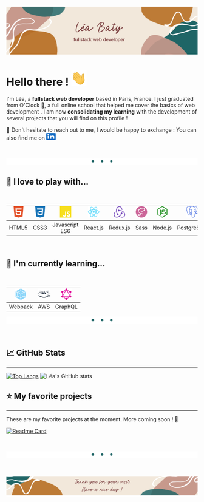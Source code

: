 <link rel="stylesheet" type="text/css" media="all" href="./styles.css" />

![profile banner](./images/readme_banner.png)

# Hello there ! <img src="./images/icons/wave.gif" width="40" height="40"/>

I'm Léa, a **fullstack web developer** based in Paris, France. I just graduated from O'Clock 🥇, a full online school that helped me cover the basics of web development . I am now **consolidating my learning** with the development of several projects that you will find on this profile !

💬 Don't hesitate to reach out to me, I would be happy to exchange : You can also find me on  <a href="https://www.linkedin.com/in/l%C3%A9a-baty-2a542375/" target="_blank" rel="noreferrer"> <img src="./images/icons/linkedin-col.svg" width="25" height="18" style="color:#0A66C2" alt="linkedin-logo"/> </a>

<br>

![](./images/splitter.png)


## 🙌 I love to play with... 

<br>


<img src="./images/icons/html5-col.svg" width="30" height="30" style="color:#E34F26;" alt="html5-logo"/>  |  <img src="./images/icons/css3-col.svg" width="30" height="30" style="color:#1572B6;;" alt="css3-logo"/> | <img src="./images/icons/javascript-col.svg" width="30" height="30" style="color:#F7DF1E;" alt="javascript-logo"/> | <img src="./images/icons/react-col.svg" width="30" height="30" style="color:#61DAFB;" alt="react-logo"/>  | <img src="./images/icons/redux.png" width="30" height="30" style="color:#764ABC" alt="redux-logo"/> | <img src="./images/icons/sass-col.svg" width="30" height="30" style="color:#CC6699;" alt="sass-logo"/>  | <img src="./images/icons/nodedotjs-col.svg" width="30" height="30" style="color:#339933;" alt="nodedotjs-logo"/>  | <img src="./images/icons/postgresql-col.svg" width="30" height="30" style="color:#4169E1;" alt="postgresql-logo"/>  | <img src="./images/icons/git-col.svg" width="30" height="30" style="color:#F05032;" alt="git-logo"/>  | <img src="./images/icons/figma-col.svg" width="30" height="30" style="color:#F24E1E;" alt="figma-logo"/>  |
|:---:|:---:|:---:|:---:|:---:|:---:|:---:|:---:|:---:|:---:|
| HTML5   |  CSS3 | Javascript ES6  | React.js  |  Redux.js | Sass  | Node.js  | PostgreSQL  | Git  | Figma  |

<!-- <p align="left">

<a href="https://www.w3.org/html/" target="_blank" rel="noreferrer">
<img src="./images/icons/html5-col.svg" width="30" height="30" style="color:#E34F26;" alt="html5-logo"/> </a>  <a href="https://www.w3schools.com/css/" target="_blank" rel="noreferrer"> <img src="./images/icons/css3-col.svg" width="30" height="30" style="color:#1572B6;;" alt="css3-logo"/> </a> <a href="https://developer.mozilla.org/en-US/docs/Web/JavaScript" target="_blank" rel="noreferrer"> <img src="./images/icons/javascript-col.svg" width="30" height="30" style="color:#F7DF1E;" alt="javascript-logo"/> </a> <a href="https://reactjs.org/" target="_blank" rel="noreferrer">
<img src="./images/icons/react-col.svg" width="30" height="30" style="color:#61DAFB;" alt="react-logo"/> </a> <a href="https://redux.js.org" target="_blank" rel="noreferrer">
<img src="./images/icons/redux.png" width="30" height="30" style="color:#764ABC" alt="redux-logo"/> </a> <a href="https://nodejs.org" target="_blank" rel="noreferrer"> 
<img src="./images/icons/nodedotjs-col.svg" width="30" height="30" style="color:#339933;" alt="nodedotjs-logo"/> </a><a href="https://sass-lang.com" target="_blank" rel="noreferrer">
<img src="./images/icons/sass-col.svg" width="30" height="30" style="color:#CC6699;" alt="sass-logo"/> </a><a href="https://www.postgresql.org" target="_blank" rel="noreferrer">
<img src="./images/icons/postgresql-col.svg" width="30" height="30" style="color:#4169E1;" alt="postgresql-logo"/> </a><a href="https://git-scm.com/" target="_blank" rel="noreferrer">
<img src="./images/icons/git-col.svg" width="30" height="30" style="color:#F05032;" alt="git-logo"/> </a><a href="https://www.figma.com/" target="_blank" rel="noreferrer">
<img src="./images/icons/figma-col.svg" width="30" height="30" style="color:#F24E1E;" alt="figma-logo"/> </a>
</p> -->

<br>

## 🧠 I'm currently learning...

<br>

<!-- <a href="https://webpack.js.org/" target="_blank" rel="noreferrer">
<img src="./images/icons/webpack-col.svg" width="30" height="30" style="color:#8DD6F9;" alt="webpack-logo"/> </a><a href="https://aws.amazon.com" target="_blank" rel="noreferrer"> <img src="./images/icons/amazonaws-col.svg" width="30" height="30" style="color:#232F3E;" alt="amazonaws-logo"/> </a><a href="https://graphql.org/" target="_blank" rel="noreferrer">
<img src="./images/icons/graphql-col.svg" width="30" height="30" style="color:#E10098;" alt="graphql-logo"/> </a> -->



<img src="./images/icons/webpack-col.svg" width="30" height="30" style="color:#8DD6F9;" alt="webpack-logo"/> | <img src="./images/icons/amazonaws-col.svg" width="30" height="30" style="color:#232F3E;" alt="amazonaws-logo"/> |   <img src="./images/icons/graphql-col.svg" width="30" height="30" style="color:#E10098;" alt="graphql-logo"/>	|
| :---:	| :---:	|:---:	|
| Webpack 	|  AWS	|  	GraphQL|


![](./images/splitter.png)

<br>

## 📈 GitHub Stats

---

[![Top Langs](https://github-readme-stats.vercel.app/api/top-langs/?username=leabaty&title_color=763839&text_color=bc7832&icon_color=b99488&bg_color=f2e8db&border_color=b99488)](https://github.com/leabaty/github-readme-stats) ![Léa's GitHub stats](https://github-readme-stats.vercel.app/api?username=leabaty&show_icons=true&title_color=763839&text_color=bc7832&icon_color=b99488&bg_color=f2e8db&border_color=b99488&line_height=27px)

## ⭐ My favorite projects

---

These are my favorite projects at the moment. More coming soon ! 🚀

[![Readme Card](https://github-readme-stats.vercel.app/api/pin/?username=leabaty&repo=guesthouse-website&title_color=763839&text_color=bc7832&icon_color=b99488&bg_color=f2e8db&border_color=b99488)](https://github.com/leabaty/guesthouse-website)

<br>

![](./images/splitter.png)

<br>

![](./images/footer.png)
